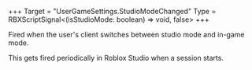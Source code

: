 +++
Target = "UserGameSettings.StudioModeChanged"
Type = RBXScriptSignal<(isStudioMode: boolean) => void, false>
+++

Fired when the user's client switches between studio mode and in-game mode.This gets fired periodically in Roblox Studio when a session starts.